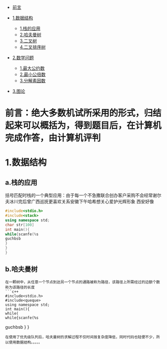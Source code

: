
- [前言](#前言)
 - [1.数据结构](#1-数据结构)
   - [1.栈的应用](#1-栈的应用)
   - [2.哈夫曼树](#2-哈夫曼树)
   - [3.二叉树](#3-二叉树)
   - [4.二叉排序树](#4-二叉排序树)
 - [2.数学问题](#数学问题)
   - [1.最大公约数](#1-最大公约数)
   - [2.最小公倍数](#2-最小公倍数)
   - [3.分解素因数](#3-分解素因数)
   
 - [3.图论](#3图论)
  
 
# 前言：绝大多数机试所采用的形式，归结起来可以概括为，得到题目后，在计算机完成作答，由计算机评判

# 1.数据结构

  ## a.栈的应用
   括号匹配时栈的一个典型应用：由于每一个不急撒联合创办客户采购不会经常谢尔夫冰川完后曾广西巡抚更喜欢关系安徽下午哈希想关心爱护光辉形象 西安好像
   ```c++
   #include<stdio.h>
   #include<stack>
   using namespace std;
   char str[100]
   int main(){
   while{scanfe(%s
   guchbsb
  }
  }
  }
  
  ```
  ## b.哈夫曼树
    在一颗树中，从任意一个节点到达另一个节点的通路被称为路径，该路径上所需经过的边额个数称为该路径的长度
    ```c++
    #include<stdio.h>
    #include<queque>
    using namespace std;
    int main(){
    while(
    while{scanfe(%s
   guchbsb
   }
   }
   ```
   在使用了优先级队列后，哈夫曼树的求解过程不仅时间按复杂度降低，同时代码也轻便不少，所以使用数据结构。。。。。


